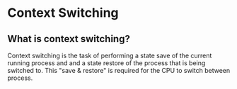 # Context Switching

## What is context switching?&#x20;

Context switching is the task of performing a state save of the current running process and and a state restore of the process that is being switched to. This "save & restore" is required for the CPU to switch between process.&#x20;
